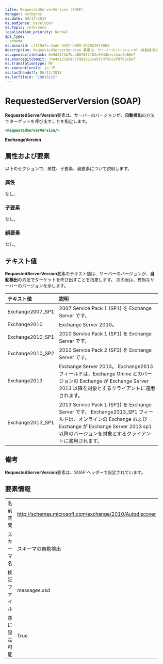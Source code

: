 ```yaml
---
title: RequestedServerVersion (SOAP)
manager: sethgros
ms.date: 09/17/2015
ms.audience: Developer
ms.topic: reference
localization_priority: Normal
api_type:
- schema
ms.assetid: cf3f9d7a-2add-4457-b009-2929220f90b5
description: RequestedServerVersion 要素は、サーバーのバージョンが、自動検出の方法でターゲットを呼び出すことを指定します。
ms.openlocfilehash: 6b9d31f3b7bca087652f04e4943becc5ac4e68e7
ms.sourcegitcommit: 34041125dc8c5f993b21cebfc4f8b72f0fd2cb6f
ms.translationtype: MT
ms.contentlocale: ja-JP
ms.lasthandoff: 06/11/2018
ms.locfileid: "19833132"
---
```

# <a name="requestedserverversion-soap"></a>RequestedServerVersion (SOAP)

**RequestedServerVersion**要素は、サーバーのバージョンが、**自動検出**の方法でターゲットを呼び出すことを指定します。 
  
```XML
<RequestedServerVersion/>
```

 **ExchangeVersion**
## <a name="attributes-and-elements"></a>属性および要素

以下のセクションで、属性、子要素、親要素について説明します。
  
### <a name="attributes"></a>属性

なし。
  
### <a name="child-elements"></a>子要素

なし。
  
### <a name="parent-elements"></a>親要素

なし。
  
## <a name="text-value"></a>テキスト値

**RequestedServerVersion**要素のテキスト値は、サーバーのバージョンが、**自動検出**の方法でターゲットを呼び出すことを指定します。 次の表は、有効なサーバーのバージョンを示します。 
  
|**テキスト値**|**説明**|
|:-----|:-----|
|Exchange2007_SP1  <br/> |2007 Service Pack 1 (SP1) を Exchange Server です。  <br/> |
|Exchange2010  <br/> |Exchange Server 2010。  <br/> |
|Exchange2010_SP1  <br/> |2010 Service Pack 1 (SP1) を Exchange Server です。  <br/> |
|Exchange2010_SP2  <br/> |2010 Service Pack 2 (SP2) を Exchange Server です。  <br/> |
|Exchange2013  <br/> |Exchange Server 2013。 Exchange2013 フィールドは、Exchange Online とのバージョンの Exchange が Exchange Server 2013 以降を対象とするクライアントに適用されます。  <br/> |
|Exchange2013_SP1  <br/> |2013 Service Pack 1 (SP1) を Exchange Server です。 Exchange2013_SP1 フィールドは、オンラインの Exchange および Exchange が Exchange Server 2013 sp1 以降のバージョンを対象とするクライアントに適用されます。  <br/> |
   
## <a name="remarks"></a>備考

**RequestedServerVersion**要素は、SOAP ヘッダーで設定されています。 
  
## <a name="element-information"></a>要素情報

|||
|:-----|:-----|
|名前空間  <br/> |http://schemas.microsoft.com/exchange/2010/Autodiscover  <br/> |
|スキーマ名  <br/> |スキーマの自動検出  <br/> |
|検証ファイル  <br/> |messages.xsd  <br/> |
|空に設定可能  <br/> |True  <br/> |
   

